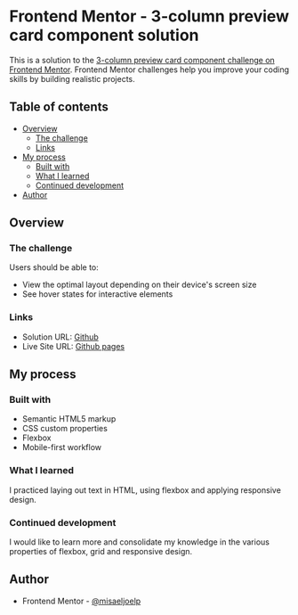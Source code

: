 # Frontend Mentor - 3-column preview card component solution

This is a solution to the [3-column preview card component challenge on Frontend Mentor](https://www.frontendmentor.io/challenges/3column-preview-card-component-pH92eAR2-). Frontend Mentor challenges help you improve your coding skills by building realistic projects. 

## Table of contents

- [Overview](#overview)
  - [The challenge](#the-challenge)
  - [Links](#links)
- [My process](#my-process)
  - [Built with](#built-with)
  - [What I learned](#what-i-learned)
  - [Continued development](#continued-development)
- [Author](#author)


## Overview

### The challenge

Users should be able to:

- View the optimal layout depending on their device's screen size
- See hover states for interactive elements

### Links

- Solution URL: [Github](https://github.com/misaeljoelp/3-column-preview-card-component/tree/main)
- Live Site URL: [Github pages](https://misaeljoelp.github.io/3-column-preview-card-component/)

## My process

### Built with

- Semantic HTML5 markup
- CSS custom properties
- Flexbox
- Mobile-first workflow

### What I learned

I practiced laying out text in HTML, using flexbox and applying responsive design.

### Continued development

I would like to learn more and consolidate my knowledge in the various properties of flexbox, grid and responsive design.

## Author

- Frontend Mentor - [@misaeljoelp](https://www.frontendmentor.io/profile/misaeljoelp)

